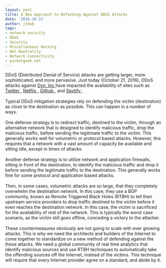 ```yaml
---
layout: post
title: A New Approach to Defending Against DDoS Attacks
date: '2016-10-21'
author: jtdub
tags:
- network security
- DDoS
- Security
- Miscellaneous Hacking
- Net Nuetrality
- Network Connectivity
- packetgeek.net
---
```


DDoS (Distributed Denial of Service) attacks are getting larger, more sophisticated, and more pervasive. Just today (October 21, 2016), DDoS attacks against
<a href="http://dyn.com/" target="_blank">
 Dyn, Inc
</a>
have impacted the availability of sites such as
<a href="https://twitter.com/" target="_blank">
 Twitter
</a>
,
<a href="https://www.netflix.com/browse" target="_blank">
 Netflix
</a>
,
<a href="https://github.com/" target="_blank">
 Github
</a>
, and
<a href="https://www.spotify.com/us/" target="_blank">
 Spotify
</a>
.
<br/>
<br/>
Typical DDoS mitigation strategies rely on defending the victim (destination) as close to the destination as possible. This can happen in a number of ways.
<br/>
<br/>
One defense strategy is to redirect traffic, destined to the victim, through an alternative network that is designed to identify malicious traffic, drop the malicious traffic, before sending the legitimate traffic to the victim. This generally works well for volumetric or protocol based attacks. However, this requires that a network with a vast amount of capacity be available and sitting idle, except in times of attacks.
<br/>
<br/>
Another defense strategy is to utilize network and application firewalls, sitting in front of the destination, to identify the malicious traffic and drop it before sending the legitimate traffic to the destination. This generally works fine for some protocol and application based attacks.
<br/>
<br/>
Then, in some cases, volumetric attacks are so large, that they completely overwhelm the destination network. In this case, they use a BGP community, known as Remote Triggered Black Holes (RTBH) to tell their upstream service providers to drop traffic destined to the victim before it even reaches the destination network. In this case, the victim is sacrificed for the availability of rest of the network. This is typically the worst case scenario, as the victim still goes offline, conceding a victory to the attacker.
<br/>
<br/>
These countermeasures obviously are not going to scale with ever growing attacks. This is why we need the architects and builders of the Internet to come together to standardize on a new method of defending against the these attacks. We need a global community of real time analytics that identify malicious sources and use RTBH techniques to automatically take the offending sources off the Internet, instead of the victims. This technique will require that every Internet provider agree on a standard, and abide by it.

